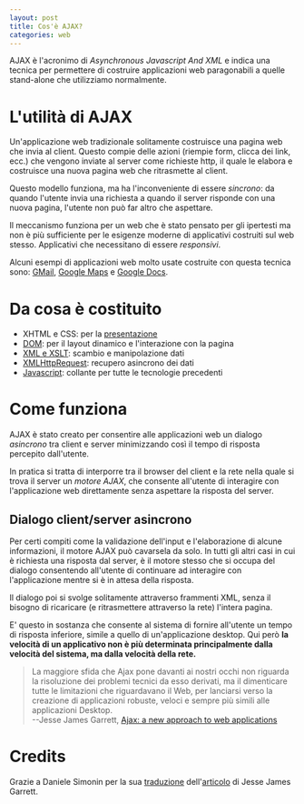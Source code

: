```yaml
---
layout: post
title: Cos'è AJAX?
categories: web
---
```


AJAX è l'acronimo di *Asynchronous Javascript And XML* e indica una tecnica per
permettere di costruire applicazioni web paragonabili a quelle stand-alone che
utilizziamo normalmente.

L'utilità di AJAX
=================

Un'applicazione web tradizionale solitamente costruisce una pagina web che
invia al client. Questo compie delle azioni (riempie form, clicca dei link,
ecc.) che vengono inviate al server come richieste http, il quale le elabora e
costruisce una nuova pagina web che ritrasmette al client.

Questo modello funziona, ma ha l'inconveniente di essere *sincrono*: da quando
l'utente invia una richiesta a quando il server risponde con una nuova pagina,
l'utente non può far altro che aspettare. 

Il meccanismo funziona per un web che è stato pensato per gli ipertesti ma non
è più sufficiente per le esigenze moderne di applicativi costruiti sul web
stesso. Applicativi che necessitano di essere *responsivi*.

Alcuni esempi di applicazioni web molto usate costruite con questa tecnica
sono: [GMail][1], [Google Maps][2] e [Google Docs][3].

[1]: https:///www.gmail.com/ "GMail"
[2]: https://maps.google.com/ "Google Maps"
[3]: https://docs.google.com/ "Google Docs"

Da cosa è costituito
====================

- XHTML e CSS: per la [presentazione](https://adaptivepath.com/publications/essays/archives/000266.php)
- [DOM](https://www.scottandrew.com/weblog/articles/dom_1): per il layout dinamico e l'interazione con la pagina
- [XML e XSLT](https://www-106.ibm.com/developerworks/xml/library/x-xslt/?article=xr): scambio e manipolazione dati
- [XMLHttpRequest](https://www.xml.com/pub/a/2005/02/09/xml-http-request.html): recupero asincrono dei dati
- [Javascript](https://www.crockford.com/javascript/javascript.html): collante per tutte le tecnologie precedenti

Come funziona
=============

AJAX è stato creato per consentire alle applicazioni web un dialogo *asincrono*
tra client e server minimizzando così il tempo di risposta percepito
dall'utente.

In pratica si tratta di interporre tra il browser del client e la rete nella
quale si trova il server un *motore AJAX*, che consente all'utente di
interagire con l'applicazione web direttamente senza aspettare la risposta del
server.

Dialogo client/server asincrono
-------------------------------

Per certi compiti come la validazione dell'input e l'elaborazione di alcune
informazioni, il motore AJAX può cavarsela da solo. In tutti gli altri casi in
cui è richiesta una risposta dal server, è il motore stesso che si occupa del
dialogo consentendo all'utente di continuare ad interagire con l'applicazione
mentre si è in attesa della risposta.

Il dialogo poi si svolge solitamente attraverso frammenti XML, senza
il bisogno di ricaricare (e ritrasmettere attraverso la rete) l'intera pagina.

E' questo in sostanza che consente al sistema di fornire all'utente un tempo di
risposta inferiore, simile a quello di un'applicazione desktop. Qui però **la
velocità di un applicativo non è più determinata principalmente dalla velocità
del sistema, ma dalla velocità della rete.**

> La maggiore sfida che Ajax pone davanti ai nostri occhi non riguarda la
> risoluzione dei problemi tecnici da esso derivati, ma il dimenticare tutte le
> limitazioni che riguardavano il Web, per lanciarsi verso la creazione di
> applicazioni robuste, veloci e sempre più simili alle applicazioni
> Desktop. <br/>
> --Jesse James Garrett, [Ajax: a new approach to web applications][4]

[4]: https://adaptivepath.com/publications/essays/archives/000385.php

Credits
=======

Grazie a Daniele Simonin per la sua [traduzione][5] dell'[articolo][4] di Jesse James Garrett.

[5]: https://read.melodycode.com/tutorials/158/ajax_un_nuovo_approccio_per_le_applicazioni_web.html